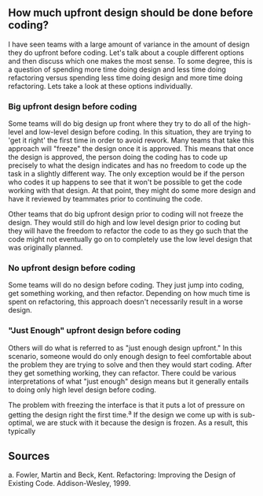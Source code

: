 ## How much upfront design should be done before coding?
I have seen teams with a large amount of variance in the amount of design they do upfront before coding. Let's talk about a couple different options and then discuss which one makes the most sense. To some degree, this is a question of spending more time doing design and less time doing refactoring versus spending less time doing design and more time doing refactoring. Lets take a look at these options individually.

### Big upfront design before coding
Some teams will do big design up front where they try to do all of the high-level and low-level design before coding. In this situation, they are trying to 'get it right' the first time in order to avoid rework. Many teams that take this approach will "freeze" the design once it is approved. This means that once the design is approved, the person doing the coding has to code up precisely to what the design indicates and has no freedom to code up the task in a slightly different way. The only exception would be if the person who codes it up happens to see that it won't be possible to get the code working with that design. At that point, they might do some more design and have it reviewed by teammates prior to continuing the code. 

Other teams that do big upfront design prior to coding will not freeze the design. They would still do high and low level design prior to coding but they will have the freedom to refactor the code to as they go such that the code might not eventually go on to completely use the low level design that was originally planned.

### No upfront design before coding
Some teams will do no design before coding. They just jump into coding, get something working, and then refactor. Depending on how much time is spent on refactoring, this approach doesn't necessarily result in a worse design.

### "Just Enough" upfront design before coding
Others will do what is referred to as "just enough design upfront." In this scenario, someone would do only enough design to feel comfortable about the problem they are trying to solve and then they would start coding. After they get something working, they can refactor. There could be various interpretations of what "just enough" design means but it generally entails to doing only high level design before coding. 


The problem with freezing the interface is that it puts a lot of pressure on getting the design right the first time.<sup>a</sup> If the design we come up with is sub-optimal, we are stuck with it because the design is frozen. As a result, this typically 


## Sources
a. Fowler, Martin and Beck, Kent. Refactoring: Improving the Design of Existing Code. Addison-Wesley, 1999.
